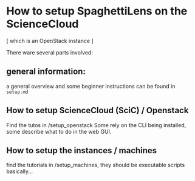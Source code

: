 # How to setup SpaghettiLens on the ScienceCloud

[ which is an OpenStack instance ]


There ware several parts involved:

## general information:
a general overview and some beginner instructions can be found in `setup.md`

## How to setup ScienceCloud (SciC) / Openstack
Find the tutos in /setup_openstack
Some rely on the CLI being installed, some describe what to do in the web GUI.

## How to setup the instances / machines
find the tutorials in /setup_machines, they should be executable scripts basically...


